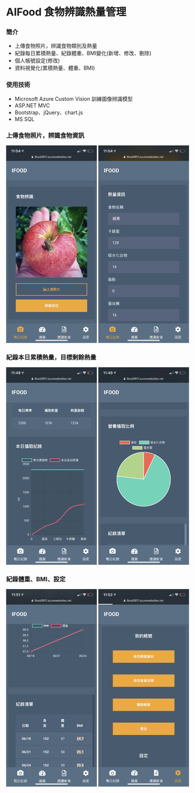 # AIFood 食物辨識熱量管理
### 簡介
- 上傳食物照片，辨識食物類別及熱量
- 紀錄每日累積熱量、紀錄體重、BMI變化(新增、修改、刪除)
- 個人帳號設定(修改)
- 資料視覺化(累積熱量、體重、BMI)
### 使用技術
- Microsoft Azure Custom Vision 訓練圖像辨識模型
- ASP.NET MVC
- Bootstrap、jQuery、chart.js
- MS SQL
### 上傳食物照片，辨識食物資訊
<img src="https://github.com/npcenthusiasm/AIFood/blob/master/ifood001.jpg" width=49%/> <img src="https://github.com/npcenthusiasm/AIFood/blob/master/ifood002.jpg" width=49%/>
### 紀錄本日累積熱量，目標剩餘熱量
<img src="https://github.com/npcenthusiasm/AIFood/blob/master/ifood004.jpg" width=49%/> <img src="https://github.com/npcenthusiasm/AIFood/blob/master/ifood005.jpg" width=49%/>
### 紀錄體重、BMI、設定
<img src="https://github.com/npcenthusiasm/AIFood/blob/master/ifood006.jpg" width=49%/> <img src="https://github.com/npcenthusiasm/AIFood/blob/master/ifood007.jpg" width=49%/>
